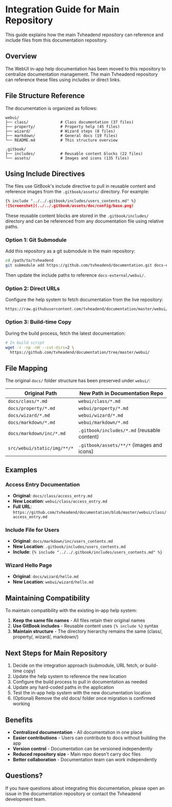 # Integration Guide for Main Repository

This guide explains how the main Tvheadend repository can reference and include files from this documentation repository.

## Overview

The WebUI in-app help documentation has been moved to this repository to centralize documentation management. The main Tvheadend repository can reference these files using includes or direct links.

## File Structure Reference

The documentation is organized as follows:

```
webui/
├── class/              # Class documentation (37 files)
├── property/           # Property help (45 files)  
├── wizard/             # Wizard steps (8 files)
├── markdown/           # General docs (19 files)
└── README.md           # This structure overview

.gitbook/
├── includes/           # Reusable content blocks (22 files)
└── assets/             # Images and icons (135 files)
```

## Using Include Directives

The files use GitBook's include directive to pull in reusable content and reference images from the `.gitbook/assets/` directory. For example:

```markdown
{% include "../../.gitbook/includes/users_contents.md" %}
![Screenshot](../../.gitbook/assets/doc/config/base.png)
```

These reusable content blocks are stored in the `.gitbook/includes/` directory and can be referenced from any documentation file using relative paths.

### Option 1: Git Submodule
Add this repository as a git submodule in the main repository:

```bash
cd /path/to/tvheadend
git submodule add https://github.com/tvheadend/documentation.git docs-external
```

Then update the include paths to reference `docs-external/webui/`.

### Option 2: Direct URLs
Configure the help system to fetch documentation from the live repository:

```
https://raw.githubusercontent.com/tvheadend/documentation/master/webui/class/access_entry.md
```

### Option 3: Build-time Copy
During the build process, fetch the latest documentation:

```bash
# In build script
wget -r -np -nH --cut-dirs=2 \
  https://github.com/tvheadend/documentation/tree/master/webui/
```

## File Mapping

The original `docs/` folder structure has been preserved under `webui/`:

| Original Path | New Path in Documentation Repo |
|---------------|--------------------------------|
| `docs/class/*.md` | `webui/class/*.md` |
| `docs/property/*.md` | `webui/property/*.md` |
| `docs/wizard/*.md` | `webui/wizard/*.md` |
| `docs/markdown/*.md` | `webui/markdown/*.md` |
| `docs/markdown/inc/*.md` | `.gitbook/includes/*.md` (reusable content) |
| `src/webui/static/img/**/*` | `.gitbook/assets/**/*` (images and icons) |

## Examples

### Access Entry Documentation
- **Original**: `docs/class/access_entry.md`
- **New Location**: `webui/class/access_entry.md`
- **Full URL**: `https://github.com/tvheadend/documentation/blob/master/webui/class/access_entry.md`

### Include File for Users
- **Original**: `docs/markdown/inc/users_contents.md`
- **New Location**: `.gitbook/includes/users_contents.md`
- **Include**: `{% include "../../.gitbook/includes/users_contents.md" %}`

### Wizard Hello Page
- **Original**: `docs/wizard/hello.md`
- **New Location**: `webui/wizard/hello.md`

## Maintaining Compatibility

To maintain compatibility with the existing in-app help system:

1. **Keep the same file names** - All files retain their original names
2. **Use GitBook includes** - Reusable content uses `{% include %}` syntax
3. **Maintain structure** - The directory hierarchy remains the same (class/, property/, wizard/, markdown/)

## Next Steps for Main Repository

1. Decide on the integration approach (submodule, URL fetch, or build-time copy)
2. Update the help system to reference the new location
3. Configure the build process to pull in documentation as needed
4. Update any hard-coded paths in the application
5. Test the in-app help system with the new documentation location
6. (Optional) Remove the old docs/ folder once migration is confirmed working

## Benefits

- **Centralized documentation** - All documentation in one place
- **Easier contributions** - Users can contribute to docs without building the app
- **Version control** - Documentation can be versioned independently
- **Reduced repository size** - Main repo doesn't carry doc files
- **Better collaboration** - Documentation team can work independently

## Questions?

If you have questions about integrating this documentation, please open an issue in the documentation repository or contact the Tvheadend development team.

